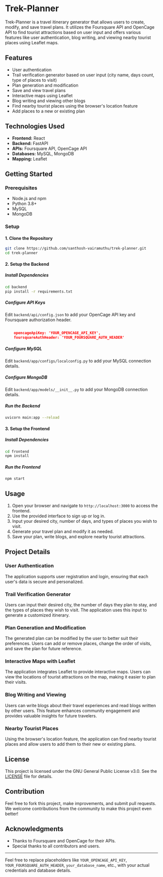 # Trek-Planner

Trek-Planner is a travel itinerary generator that allows users to create, modify, and save travel plans. It utilizes the Foursquare API and OpenCage API to find tourist attractions based on user input and offers various features like user authentication, blog writing, and viewing nearby tourist places using Leaflet maps.

## Features

- User authentication
- Trail verification generator based on user input (city name, days count, type of places to visit)
- Plan generation and modification
- Save and view travel plans
- Interactive maps using Leaflet
- Blog writing and viewing other blogs
- Find nearby tourist places using the browser's location feature
- Add places to a new or existing plan

## Technologies Used

- **Frontend:** React
- **Backend:** FastAPI
- **APIs:** Foursquare API, OpenCage API
- **Databases:** MySQL, MongoDB
- **Mapping:** Leaflet


## Getting Started

### Prerequisites

- Node.js and npm
- Python 3.8+
- MySQL
- MongoDB

### Setup

#### 1. Clone the Repository

```bash
git clone https://github.com/santhosh-vairamuthu/trek-planner.git
cd trek-planner
```

#### 2. Setup the Backend

##### Install Dependencies

```bash
cd backend
pip install -r requirements.txt
```

##### Configure API Keys

Edit `backend/api/config.json` to add your OpenCage API key and Foursquare authorization header.

```json

    opencageApiKey: 'YOUR_OPENCAGE_API_KEY',
    foursquareAuthHeader: 'YOUR_FOURSQUARE_AUTH_HEADER'
```

##### Configure MySQL

Edit `backend/app/configs/localconfig.py` to add your MySQL connection details.


##### Configure MongoDB

Edit `backend/app/models/__init__.py` to add your MongoDB connection details.


##### Run the Backend

```bash
uvicorn main:app --reload
```

#### 3. Setup the Frontend

##### Install Dependencies

```bash
cd frontend
npm install
```

##### Run the Frontend

```bash
npm start
```

## Usage

1. Open your browser and navigate to `http://localhost:3000` to access the frontend.
2. Use the provided interface to sign up or log in.
3. Input your desired city, number of days, and types of places you wish to visit.
4. Generate your travel plan and modify it as needed.
5. Save your plan, write blogs, and explore nearby tourist attractions.

## Project Details

### User Authentication

The application supports user registration and login, ensuring that each user's data is secure and personalized.

### Trail Verification Generator

Users can input their desired city, the number of days they plan to stay, and the types of places they wish to visit. The application uses this input to generate a customized itinerary.

### Plan Generation and Modification

The generated plan can be modified by the user to better suit their preferences. Users can add or remove places, change the order of visits, and save the plan for future reference.

### Interactive Maps with Leaflet

The application integrates Leaflet to provide interactive maps. Users can view the locations of tourist attractions on the map, making it easier to plan their visits.

### Blog Writing and Viewing

Users can write blogs about their travel experiences and read blogs written by other users. This feature enhances community engagement and provides valuable insights for future travelers.

### Nearby Tourist Places

Using the browser's location feature, the application can find nearby tourist places and allow users to add them to their new or existing plans.

## License

This project is licensed under the GNU General Public License v3.0. See the [LICENSE](LICENSE) file for details.

## Contribution

Feel free to fork this project, make improvements, and submit pull requests. We welcome contributions from the community to make this project even better!

## Acknowledgments

- Thanks to Foursquare and OpenCage for their APIs.
- Special thanks to all contributors and users.

---

Feel free to replace placeholders like `YOUR_OPENCAGE_API_KEY`, `YOUR_FOURSQUARE_AUTH_HEADER`, `your_database_name`, etc., with your actual credentials and database details.
```
